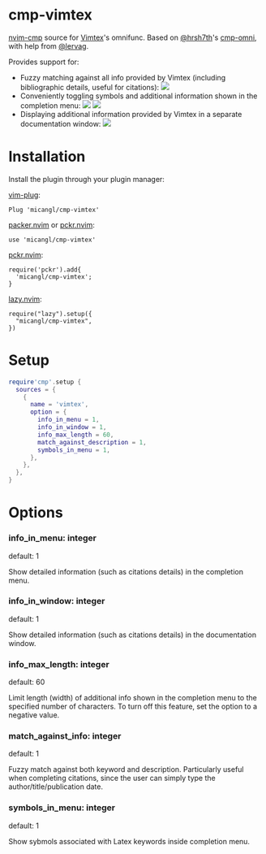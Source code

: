 # cmp-vimtex

[nvim-cmp](https://github.com/hrsh7th/nvim-cmp) source for [Vimtex](https://github.com/lervag/vimtex)'s omnifunc.
Based on [@hrsh7th](https://github.com/hrsh7th)'s [cmp-omni](https://github.com/hrsh7th/cmp-omni), with help from [@lervag](https://github.com/lervag).

Provides support for:
- Fuzzy matching against all info provided by Vimtex (including bibliographic details, useful for citations):
  ![](https://github.com/micangl/cmp-vimtex/assets/142919381/4887b19b-d08d-44e3-9b29-22e91a3a1728)
- Conveniently toggling symbols and additional information shown in the completion menu:
  ![](https://github.com/micangl/cmp-vimtex/assets/142919381/fc167389-134d-4a7c-b083-2c9eafe98891)
  ![](https://github.com/micangl/cmp-vimtex/assets/142919381/d2291237-81ba-408d-8860-a05487fed0fa)
- Displaying additional information provided by Vimtex in a separate documentation window:
  ![](https://github.com/micangl/cmp-vimtex/assets/142919381/eb3d8605-037c-4d0e-bd59-6144d428db1b)

# Installation

Install the plugin through your plugin manager:

[vim-plug](https://github.com/junegunn/vim-plug):
```
Plug 'micangl/cmp-vimtex'
```

[packer.nvim](https://github.com/wbthomason/packer.nvim) or [pckr.nvim](https://github.com/lewis6991/pckr.nvim):
```
use 'micangl/cmp-vimtex'
```

[pckr.nvim](https://github.com/lewis6991/pckr.nvim):
```
require('pckr').add{
  'micangl/cmp-vimtex';
}
```

[lazy.nvim](https://github.com/folke/lazy.nvim):
```
require("lazy").setup({
  "micangl/cmp-vimtex",
})
```

# Setup

```lua
require'cmp'.setup {
  sources = {
    {
      name = 'vimtex',
      option = {
        info_in_menu = 1,
        info_in_window = 1,
        info_max_length = 60,
        match_against_description = 1,
        symbols_in_menu = 1,
      },
    },
  },
}
```

# Options

### info_in_menu: integer
default: 1

Show detailed information (such as citations details) in the completion menu.

### info_in_window: integer
default: 1

Show detailed information (such as citations details) in the documentation window.

### info_max_length: integer
default: 60

Limit length (width) of additional info shown in the completion menu to the specified number of characters.
To turn off this feature, set the option to a negative value.

### match_against_info: integer
default: 1

Fuzzy match against both keyword and description.
Particularly useful when completing citations, since the user can simply type the author/title/publication date.

### symbols_in_menu: integer
default: 1

Show sybmols associated with Latex keywords inside completion menu.
